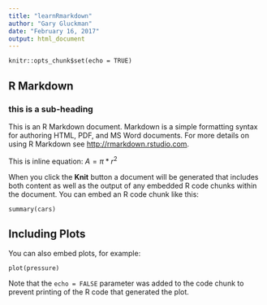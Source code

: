 ```yaml
---
title: "learnRmarkdown"
author: "Gary Gluckman"
date: "February 16, 2017"
output: html_document
---
```


```{r setup, include=FALSE}
knitr::opts_chunk$set(echo = TRUE)
```

## R Markdown
### this is a sub-heading

This is an R Markdown document. Markdown is a simple formatting syntax for authoring HTML, PDF, and MS Word documents. For more details on using R Markdown see <http://rmarkdown.rstudio.com>.

This is inline equation: $A = \pi*r^{2}$ 

When you click the **Knit** button a document will be generated that includes both content as well as the output of any embedded R code chunks within the document. You can embed an R code chunk like this:

```{r cars}
summary(cars)
```

## Including Plots

You can also embed plots, for example:

```{r pressure, echo=FALSE}
plot(pressure)
```

Note that the `echo = FALSE` parameter was added to the code chunk to prevent printing of the R code that generated the plot.
